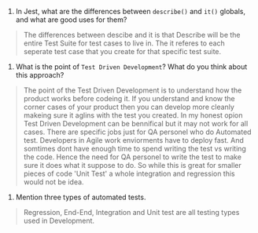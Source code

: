 1. In Jest, what are the differences between `describe()` and `it()` globals, and what are good uses for them?
> The differences between descibe and it is that Describe will be the entire Test Suite for test cases to live in. The it referes to each seperate test case that you create for that specific test suite.
1. What is the point of `Test Driven Development`? What do you think about this approach?
> The point of the Test Driven Development is to understand how the product works before codeing it. If you understand and know the corner cases of your product then you can develop more cleanly makeing sure it aglins with the test you created. In my honest opion Test Driven Development can be bennifical but it may not work for all cases. There are specific jobs just for QA personel who do Automated test. Developers in Agile work enviorments have to deploy fast. And somtimes dont have enough time to spend writing the test vs writing the code. Hence the need for QA personel to write the test to make sure it does what it suppose to do. So while this is great for smaller pieces of code 'Unit Test' a whole integration and regression this would not be idea.
1. Mention three types of automated tests.
> Regression, End-End, Integration and Unit test are all testing types used in Development.

